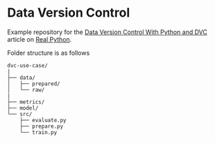 # Data Version Control

Example repository for the [Data Version Control With Python and DVC](https://realpython.com/python-data-version-control/) article on [Real Python](https://realpython.com/).

Folder structure is as follows 

```
dvc-use-case/
|
├── data/
│   ├── prepared/
│   └── raw/
|
├── metrics/
├── model/
└── src/
    ├── evaluate.py
    ├── prepare.py
    └── train.py
```
